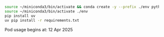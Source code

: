 ```bash
source ~/miniconda3/bin/activate && conda create -y --prefix ./env python=3.10
source ~/miniconda3/bin/activate ./env
pip install uv
uv pip install -r requirements.txt
```

Pod usage begins at: 12 Apr 2025